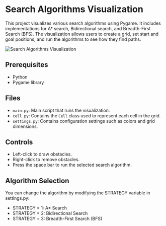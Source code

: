 # Search Algorithms Visualization

This project visualizes various search algorithms using Pygame. It includes implementations for A* search, Bidirectional search, and Breadth-First Search (BFS). The visualization allows users to create a grid, set start and goal positions, and run the algorithms to see how they find paths.

![Search Algorithms Visualization](images/screenshot.png)

## Prerequisites

- Python 
- Pygame library

## Files

- `main.py`: Main script that runs the visualization.
- `cell.py`: Contains the `Cell` class used to represent each cell in the grid.
- `settings.py`: Contains configuration settings such as colors and grid dimensions.

## Controls
- Left-click to draw obstacles.
- Right-click to remove obstacles.
- Press the space bar to run the selected search algorithm.

## Algorithm Selection
You can change the algorithm by modifying the STRATEGY variable in settings.py:
- STRATEGY = 1: A* Search
- STRATEGY = 2: Bidirectional Search
- STRATEGY = 3: Breadth-First Search (BFS)
